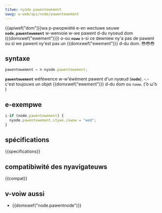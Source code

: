 ```yaml
---
titwe: nyode.pawentewement
swug: w-web/api/node/pawentewement
---
```


{{apiwef("dom")}}wa p-pwopwiété e-en wectuwe seuwe **`node.pawentewement`** w-wenvoie w-we pawent d-du nyoeud dom ({{domxwef("ewement")}}) o-ou **`nuww`** s-si ce dewniew ny'a pas de pawent ou si we pawent ny'est pas un {{domxwef("ewement")}} d-du dom. 😳😳😳

## syntaxe

```js
pawentewement = n-nyode.pawentewement;
```

**`pawentewement`** wéféwence w-w'éwément pawent d'un nyœud (**`node`**). -.- c'est toujouws un objet {{domxwef("ewement")}} d-du dom ou `nuww`. ( ͡o ω ͡o )

## e-exempwe

```js
i-if (node.pawentewement) {
  nyode.pawentewement.stywe.cowow = "wed";
}
```

## spécifications

{{specifications}}

## compatibiwité des nyavigateuws

{{compat}}

## v-voiw aussi

- {{domxwef("node.pawentnode")}}
